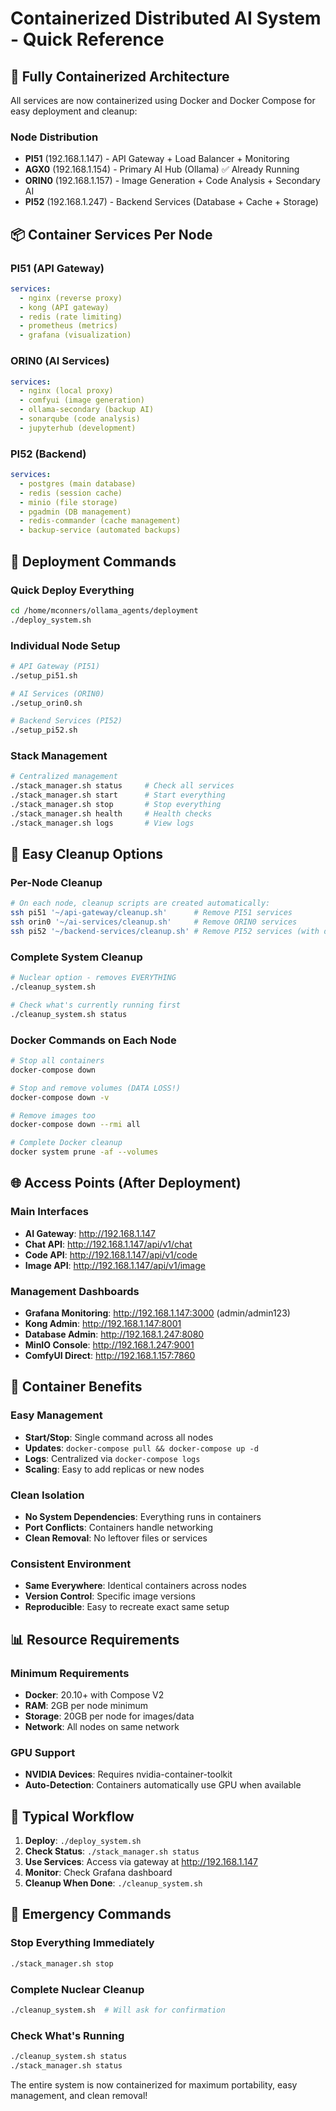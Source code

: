 # Containerized Distributed AI System - Quick Reference

## 🚀 Fully Containerized Architecture

All services are now containerized using Docker and Docker Compose for easy deployment and cleanup:

### Node Distribution
- **PI51** (192.168.1.147) - API Gateway + Load Balancer + Monitoring  
- **AGX0** (192.168.1.154) - Primary AI Hub (Ollama) ✅ Already Running
- **ORIN0** (192.168.1.157) - Image Generation + Code Analysis + Secondary AI
- **PI52** (192.168.1.247) - Backend Services (Database + Cache + Storage)

## 📦 Container Services Per Node

### PI51 (API Gateway)
```yaml
services:
  - nginx (reverse proxy)
  - kong (API gateway) 
  - redis (rate limiting)
  - prometheus (metrics)
  - grafana (visualization)
```

### ORIN0 (AI Services)  
```yaml
services:
  - nginx (local proxy)
  - comfyui (image generation)
  - ollama-secondary (backup AI)
  - sonarqube (code analysis)
  - jupyterhub (development)
```

### PI52 (Backend)
```yaml  
services:
  - postgres (main database)
  - redis (session cache)
  - minio (file storage)
  - pgadmin (DB management)
  - redis-commander (cache management)
  - backup-service (automated backups)
```

## 🔧 Deployment Commands

### Quick Deploy Everything
```bash
cd /home/mconners/ollama_agents/deployment
./deploy_system.sh
```

### Individual Node Setup
```bash
# API Gateway (PI51)
./setup_pi51.sh

# AI Services (ORIN0) 
./setup_orin0.sh

# Backend Services (PI52)
./setup_pi52.sh
```

### Stack Management
```bash
# Centralized management
./stack_manager.sh status     # Check all services
./stack_manager.sh start      # Start everything
./stack_manager.sh stop       # Stop everything
./stack_manager.sh health     # Health checks
./stack_manager.sh logs       # View logs
```

## 🧹 Easy Cleanup Options

### Per-Node Cleanup
```bash
# On each node, cleanup scripts are created automatically:
ssh pi51 '~/api-gateway/cleanup.sh'      # Remove PI51 services
ssh orin0 '~/ai-services/cleanup.sh'     # Remove ORIN0 services  
ssh pi52 '~/backend-services/cleanup.sh' # Remove PI52 services (with data!)
```

### Complete System Cleanup
```bash
# Nuclear option - removes EVERYTHING
./cleanup_system.sh

# Check what's currently running first
./cleanup_system.sh status
```

### Docker Commands on Each Node
```bash
# Stop all containers
docker-compose down

# Stop and remove volumes (DATA LOSS!)
docker-compose down -v

# Remove images too
docker-compose down --rmi all

# Complete Docker cleanup
docker system prune -af --volumes
```

## 🌐 Access Points (After Deployment)

### Main Interfaces
- **AI Gateway**: http://192.168.1.147
- **Chat API**: http://192.168.1.147/api/v1/chat  
- **Code API**: http://192.168.1.147/api/v1/code
- **Image API**: http://192.168.1.147/api/v1/image

### Management Dashboards
- **Grafana Monitoring**: http://192.168.1.147:3000 (admin/admin123)
- **Kong Admin**: http://192.168.1.147:8001
- **Database Admin**: http://192.168.1.247:8080
- **MinIO Console**: http://192.168.1.247:9001
- **ComfyUI Direct**: http://192.168.1.157:7860

## 🐳 Container Benefits

### Easy Management
- **Start/Stop**: Single command across all nodes
- **Updates**: `docker-compose pull && docker-compose up -d`
- **Logs**: Centralized via `docker-compose logs`
- **Scaling**: Easy to add replicas or new nodes

### Clean Isolation  
- **No System Dependencies**: Everything runs in containers
- **Port Conflicts**: Containers handle networking
- **Clean Removal**: No leftover files or services

### Consistent Environment
- **Same Everywhere**: Identical containers across nodes
- **Version Control**: Specific image versions
- **Reproducible**: Easy to recreate exact same setup

## 📊 Resource Requirements

### Minimum Requirements
- **Docker**: 20.10+ with Compose V2
- **RAM**: 2GB per node minimum  
- **Storage**: 20GB per node for images/data
- **Network**: All nodes on same network

### GPU Support
- **NVIDIA Devices**: Requires nvidia-container-toolkit
- **Auto-Detection**: Containers automatically use GPU when available

## 🔄 Typical Workflow

1. **Deploy**: `./deploy_system.sh`
2. **Check Status**: `./stack_manager.sh status`
3. **Use Services**: Access via gateway at http://192.168.1.147
4. **Monitor**: Check Grafana dashboard
5. **Cleanup When Done**: `./cleanup_system.sh`

## 🚨 Emergency Commands

### Stop Everything Immediately
```bash
./stack_manager.sh stop
```

### Complete Nuclear Cleanup
```bash
./cleanup_system.sh  # Will ask for confirmation
```

### Check What's Running
```bash
./cleanup_system.sh status
./stack_manager.sh status  
```

The entire system is now containerized for maximum portability, easy management, and clean removal!

